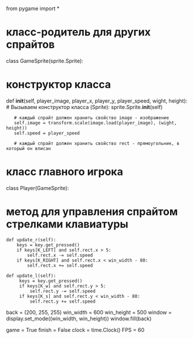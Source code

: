 from pygame import *

# класс-родитель для других спрайтов
class GameSprite(sprite.Sprite):
 # конструктор класса
   def __init__(self, player_image, player_x, player_y, player_speed, wight, height):
       # Вызываем конструктор класса (Sprite):
       sprite.Sprite.__init__(self)

       # каждый спрайт должен хранить свойство image - изображение
       self.image = transform.scale(image.load(player_image), (wight, height))
       self.speed = player_speed

       # каждый спрайт должен хранить свойство rect - прямоугольник, в который он вписан

# класс главного игрока
class Player(GameSprite):
   # метод для управления спрайтом стрелками клавиатуры
    def update_r(self):
        keys = key.get_pressed()
        if keys[K_LEFT] and self.rect.x > 5:
            self.rect.x -= self.speed
        if keys[K_RIGHT] and self.rect.x < win_width - 80:
            self.rect.x += self.speed

    def update_l(self):
         keys = key.get_pressed()
         if keys[K_w] and self.rect.y > 5:
             self.rect.y -= self.speed
         if keys[K_s] and self.rect.y < win_width - 80:
             self.rect.y += self.speed
back = (200, 255, 255)
win_width = 600
win_height = 500
window = display.set_mode((win_width, win_height))
window.fill(back)

game = True
finish = False
clock = time.Clock()
FPS = 60
